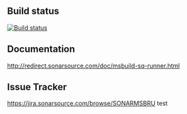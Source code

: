 ## Build status
[![Build status](https://ci.appveyor.com/api/projects/status/srpqccs4ku7js1lh/branch/master?svg=true)](https://ci.appveyor.com/project/SonarSource/sonar-msbuild-runner/branch/master)

## Documentation

http://redirect.sonarsource.com/doc/msbuild-sq-runner.html

## Issue Tracker

https://jira.sonarsource.com/browse/SONARMSBRU
test
